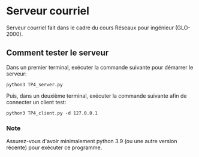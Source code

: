 # Serveur courriel
Serveur courriel fait dans le cadre du cours Réseaux pour ingénieur (GLO-2000).

## Comment tester le serveur
Dans un premier terminal, exécuter la commande suivante pour démarrer le serveur:
```
python3 TP4_server.py
```
Puis, dans un deuxième terminal, exécuter la commande suivante afin de connecter un client test:
```
python3 TP4_client.py -d 127.0.0.1
```

### Note
Assurez-vous d'avoir minimalement python 3.9 (ou une autre version récente) pour exécuter ce programme.
